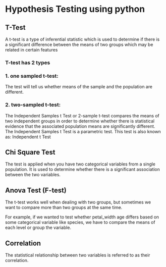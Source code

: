 # Hypothesis Testing using python

## T-Test

A t-test is a type of inferential statistic which is used to determine if there is a significant difference between the means of two groups which may be related in certain features

### T-test has 2 types 

### 1. one sampled t-test:
The test will tell us whether means of the sample and the population are different.

### 2. two-sampled t-test:
The Independent Samples t Test or 2-sample t-test compares the means of two independent groups in order to determine whether there is statistical evidence that the associated population means are significantly different. The Independent Samples t Test is a parametric test. This test is also known as: Independent t Test


## Chi Square Test

The test is applied when you have two categorical variables from a single population. It is used to determine whether there is a significant association between the two variables.


## Anova Test (F-test)
The t-test works well when dealing with two groups, but sometimes we want to compare more than two groups at the same time.

For example, if we wanted to test whether petal_width age differs based on some categorical variable like species, we have to compare the means of each level or group the variable.

## Correlation
The statistical relationship between two variables is referred to as their correlation.



